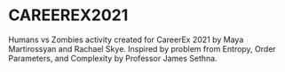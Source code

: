 # CAREEREX2021
Humans vs Zombies activity created for CareerEx 2021 by Maya Martirossyan and Rachael Skye. Inspired by problem from Entropy, Order Parameters, and Complexity by Professor James Sethna.
